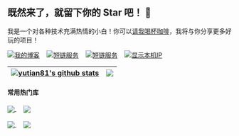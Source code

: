 ## 既然来了，就留下你的 Star 吧！ 👋

我是一个对各种技术充满热情的小白！你可以[请我喝杯咖啡](https://blog.24811213.xyz/donate/)，我将与你分享更多好玩的项目！

[![我的博客](https://img.shields.io/badge/my_blog-我的博客-8A2BE2)](https://blog.811520.xyz)&nbsp;&nbsp;&nbsp;&nbsp;[![短链服务](https://img.shields.io/badge/short_link-短链服务-8A2BE2)](https://slink.yutian81.top/duanlian)&nbsp;&nbsp;&nbsp;&nbsp;[![短链服务](https://img.shields.io/badge/webssh-在线ssh服务-8A2BE2)](https://ssh.ytian.us.kg/)&nbsp;&nbsp;&nbsp;&nbsp;[![显示本机IP](https://img.shields.io/badge/your_ip-本机IP查询-8A2BE2)](https://yuzong.nyc.mn/)

<!--
**yutian81/yutian81** is a ✨ _special_ ✨ repository because its `README.md` (this file) appears on your GitHub profile.

Here are some ideas to get you started:

- 🔭 I’m currently working on ...
- 🌱 I’m currently learning ...
- 👯 I’m looking to collaborate on ...
- 🤔 I’m looking for help with ...
- 💬 Ask me about ...
- 📫 How to reach me: ...
- 😄 Pronouns: ...
- ⚡ Fun fact: ...
-->

| <a href="https://github.com/yutian81"><img align="center" src="https://github-readme-stats.vercel.app/api?username=yutian81&show_icons=true&hide=contribs&theme=ambient_gradient&hide_border=true" alt="yutian81's github stats" /></a> | <a href="https://github.com/yutian81"><img align="center" src="https://github-readme-stats.vercel.app/api/top-langs/?username=yutian81&layout=compact&theme=ambient_gradient&hide_border=true" /></a> |
| ------------- | ------------- |


#### 常用热门库

<a href="https://github.com/cmliu/edgetunnel">
  <img align="center" src="https://github-readme-stats.vercel.app/api/pin/?username=cmliu&repo=edgetunnel&theme=buefy" />
</a>
&nbsp;&nbsp;&nbsp;
<a href="https://github.com/fscarmen2/Argo-Nezha-Service-Container">
  <img align="center" src="https://github-readme-stats.vercel.app/api/pin/?username=fscarmen2&repo=Argo-Nezha-Service-Container&theme=buefy" />
</a>
<br />
<br />
<a href="https://github.com/eooce/Sing-box">
  <img align="center" src="https://github-readme-stats.vercel.app/api/pin/?username=eooce&repo=Sing-box&theme=buefy" />
</a>
&nbsp;&nbsp;&nbsp;
<a href="https://github.com/bh-qt/Cloudflare-IP-SpeedTest">
  <img align="center" src="https://github-readme-stats.vercel.app/api/pin/?username=bh-qt&repo=Cloudflare-IP-SpeedTest&theme=buefy" />
</a>
<br />
